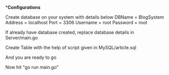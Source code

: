 *****************Configurations****************

Create database on your system with details below
DBName = BlogSystem
Address = localhost
Port = 3306
Username = root
Password = root

If already have database created, replace database details in Server/main.go

Create Table with the help of script given in MySQL/article.sql

And you are ready to go

Now hit "go run main.go"